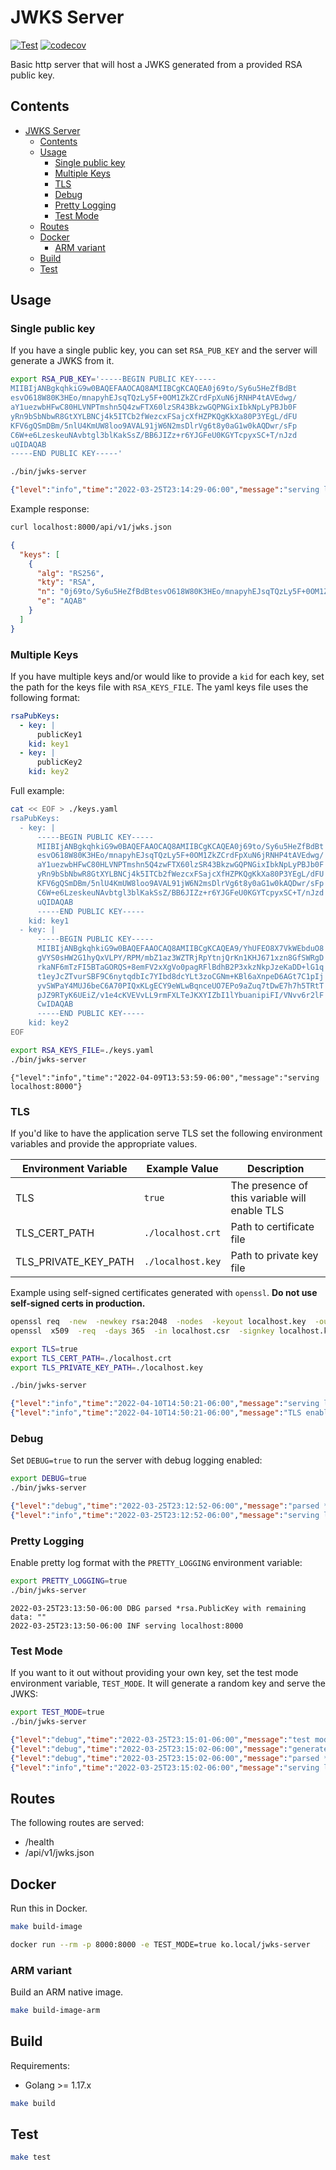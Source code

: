 # JWKS Server

[![Test](https://github.com/benferreira/jwks-server/actions/workflows/test.yml/badge.svg)](https://github.com/benferreira/jwks-server/actions/workflows/test.yml) [![codecov](https://codecov.io/gh/benferreira/jwks-server/branch/main/graph/badge.svg?token=1Z2RFP5OIM)](https://codecov.io/gh/benferreira/jwks-server)

Basic http server that will host a JWKS generated from a provided RSA public key.

## Contents

- [JWKS Server](#jwks-server)
  - [Contents](#contents)
  - [Usage](#usage)
    - [Single public key](#single-public-key)
    - [Multiple Keys](#multiple-keys)
    - [TLS](#tls)
    - [Debug](#debug)
    - [Pretty Logging](#pretty-logging)
    - [Test Mode](#test-mode)
  - [Routes](#routes)
  - [Docker](#docker)
    - [ARM variant](#arm-variant)
  - [Build](#build)
  - [Test](#test)

## Usage

### Single public key

If you have a single public key, you can set `RSA_PUB_KEY` and the server will generate a JWKS from it.

```sh
export RSA_PUB_KEY='-----BEGIN PUBLIC KEY-----
MIIBIjANBgkqhkiG9w0BAQEFAAOCAQ8AMIIBCgKCAQEA0j69to/Sy6u5HeZfBdBt
esvO618W80K3HEo/mnapyhEJsqTQzLy5F+0OM1ZkZCrdFpXuN6jRNHP4tAVEdwg/
aY1uezwbHFwC80HLVNPTmshn5Q4zwFTX60lzSR43BkzwGQPNGixIbkNpLyPBJb0F
yRn9bSbNbwR8GtXYLBNCj4k5ITCb2fWezcxFSajcXfHZPKQgKkXa80P3YEgL/dFU
KFV6gQSmDBm/5nlU4KmUW8loo9AVAL91jW6N2msDlrVg6t8y0aG1w0kAQDwr/sFp
C6W+e6LzeskeuNAvbtgl3blKakSsZ/BB6JIZz+r6YJGFeU0KGYTcpyxSC+T/nJzd
uQIDAQAB
-----END PUBLIC KEY-----'

./bin/jwks-server
```

```json
{"level":"info","time":"2022-03-25T23:14:29-06:00","message":"serving localhost:8000"}
```

Example response:

```sh
curl localhost:8000/api/v1/jwks.json
```

```json
{
  "keys": [
    {
      "alg": "RS256",
      "kty": "RSA",
      "n": "0j69to/Sy6u5HeZfBdBtesvO618W80K3HEo/mnapyhEJsqTQzLy5F+0OM1ZkZCrdFpXuN6jRNHP4tAVEdwg/aY1uezwbHFwC80HLVNPTmshn5Q4zwFTX60lzSR43BkzwGQPNGixIbkNpLyPBJb0FyRn9bSbNbwR8GtXYLBNCj4k5ITCb2fWezcxFSajcXfHZPKQgKkXa80P3YEgL/dFUKFV6gQSmDBm/5nlU4KmUW8loo9AVAL91jW6N2msDlrVg6t8y0aG1w0kAQDwr/sFpC6W+e6LzeskeuNAvbtgl3blKakSsZ/BB6JIZz+r6YJGFeU0KGYTcpyxSC+T/nJzduQ",
      "e": "AQAB"
    }
  ]
}
```

### Multiple Keys

If you have multiple keys and/or would like to provide a `kid` for each key, set the path for the keys file with `RSA_KEYS_FILE`. The yaml keys file uses the following format:

```yaml
rsaPubKeys:
  - key: |
      publicKey1
    kid: key1
  - key: |
      publicKey2
    kid: key2
```

Full example:

```sh
cat << EOF > ./keys.yaml
rsaPubKeys:
  - key: |
      -----BEGIN PUBLIC KEY-----
      MIIBIjANBgkqhkiG9w0BAQEFAAOCAQ8AMIIBCgKCAQEA0j69to/Sy6u5HeZfBdBt
      esvO618W80K3HEo/mnapyhEJsqTQzLy5F+0OM1ZkZCrdFpXuN6jRNHP4tAVEdwg/
      aY1uezwbHFwC80HLVNPTmshn5Q4zwFTX60lzSR43BkzwGQPNGixIbkNpLyPBJb0F
      yRn9bSbNbwR8GtXYLBNCj4k5ITCb2fWezcxFSajcXfHZPKQgKkXa80P3YEgL/dFU
      KFV6gQSmDBm/5nlU4KmUW8loo9AVAL91jW6N2msDlrVg6t8y0aG1w0kAQDwr/sFp
      C6W+e6LzeskeuNAvbtgl3blKakSsZ/BB6JIZz+r6YJGFeU0KGYTcpyxSC+T/nJzd
      uQIDAQAB
      -----END PUBLIC KEY-----
    kid: key1
  - key: |
      -----BEGIN PUBLIC KEY-----
      MIIBIjANBgkqhkiG9w0BAQEFAAOCAQ8AMIIBCgKCAQEA9/YhUFEO8X7VkWEbduO8
      gVYS0sHW2G1hyQxVLPY/RPM/mbZ1az3WZTRjRpYtnjQrKn1KHJ671xzn8GfSWRgD
      rkaNF6mTzFI5BTaGORQS+8emFV2xXgVo0pagRFlBdhB2P3xkzNkpJzeKaDD+lG1q
      t1eyJcZTvurSBF9C6nytqdbIc7YIbd8dcYLt3zoCGNm+KBl6aXnpeD6AGt7C1pIj
      yvSWPaY4MUJ6beC6A70PIQxKLgECY9eWLwBqnceUO7EPo9aZuq7tDwE7h7h5TRtT
      pJZ9RTyK6UEiZ/v1e4cKVEVvLL9rmFXLTeJKXYIZbI1lYbuanipiFI/VNvv6r2lF
      CwIDAQAB
      -----END PUBLIC KEY-----
    kid: key2
EOF

export RSA_KEYS_FILE=./keys.yaml
./bin/jwks-server
```

```log
{"level":"info","time":"2022-04-09T13:53:59-06:00","message":"serving localhost:8000"}
```

### TLS

If you'd like to have the application serve TLS set the following environment variables and provide the appropriate values.

| Environment Variable | Example Value | Description |
| --- | --- | --- |
| TLS | `true` | The presence of this variable will enable TLS |
| TLS_CERT_PATH | `./localhost.crt` | Path to certificate file |
| TLS_PRIVATE_KEY_PATH | `./localhost.key` | Path to private key file |

Example using self-signed certificates generated with `openssl`. **Do not use self-signed certs in production.**

```sh
openssl req  -new  -newkey rsa:2048  -nodes  -keyout localhost.key  -out localhost.csr
openssl  x509  -req  -days 365  -in localhost.csr  -signkey localhost.key  -out localhost.crt

export TLS=true
export TLS_CERT_PATH=./localhost.crt
export TLS_PRIVATE_KEY_PATH=./localhost.key

./bin/jwks-server
```

```json
{"level":"info","time":"2022-04-10T14:50:21-06:00","message":"serving localhost:8000"}
{"level":"info","time":"2022-04-10T14:50:21-06:00","message":"TLS enabled"}
```

### Debug

Set `DEBUG=true` to run the server with debug logging enabled:

```sh
export DEBUG=true
./bin/jwks-server
```

```json
{"level":"debug","time":"2022-03-25T23:12:52-06:00","message":"parsed *rsa.PublicKey with remaining data: \"\""}
{"level":"info","time":"2022-03-25T23:12:52-06:00","message":"serving localhost:8000"}
```

### Pretty Logging

Enable pretty log format with the `PRETTY_LOGGING` environment variable:

```sh
export PRETTY_LOGGING=true
./bin/jwks-server
```

```log
2022-03-25T23:13:50-06:00 DBG parsed *rsa.PublicKey with remaining data: ""
2022-03-25T23:13:50-06:00 INF serving localhost:8000
```

### Test Mode

If you want to it out without providing your own key, set the test mode environment variable, `TEST_MODE`. It will generate a random key and serve the JWKS:

```sh
export TEST_MODE=true
./bin/jwks-server
```

```json
{"level":"debug","time":"2022-03-25T23:15:01-06:00","message":"test mode enabled, generating RSA public key"}
{"level":"debug","time":"2022-03-25T23:15:02-06:00","message":"generated public key: -----BEGIN PUBLIC KEY-----\nMIIBIjANBgkqhkiG9w0BAQEFAAOCAQ8AMIIBCgKCAQEA8G1Ac8R2W8zmqI0jRqYD\n29EIX0nPfR1n0y+M+3H+5hBujNJpoNE4wnItKnkG4F1nLNz0BBMwdN6idoNlqNGE\nngH42Nu6YLD8aWUtbdGTVDBSOkmco8sRqN4QJrT+O+PAownDVoe4+xiCA+DYO9WE\nDgLF71U9+ZUz9GF2FnFjMLDgTwJvc51SF/PwJT7RXTrbWvGWnetBQHW59tHG7M/Q\nES5RhMUUHX6ZeQTJ+soquomnDmcqTZ8PxTOT6675SAbMPvc4yk59zmkb32H+RTWp\n2wcKDNHm/kiKfJ5VYlZBfjSRapJCCjI9unWpCP7br23tbd3Gh6/Ln9JocYPOeWG/\nIQIDAQAB\n-----END PUBLIC KEY-----\n"}
{"level":"debug","time":"2022-03-25T23:15:02-06:00","message":"parsed *rsa.PublicKey with remaining data: \"\""}
{"level":"info","time":"2022-03-25T23:15:02-06:00","message":"serving localhost:8000"}
```

## Routes

The following routes are served:

* /health
* /api/v1/jwks.json

## Docker

Run this in Docker.

```sh
make build-image

docker run --rm -p 8000:8000 -e TEST_MODE=true ko.local/jwks-server
```

### ARM variant

Build an ARM native image.

```sh
make build-image-arm
```

## Build

Requirements:
* Golang >= 1.17.x


```sh
make build
```

## Test

```sh
make test
```